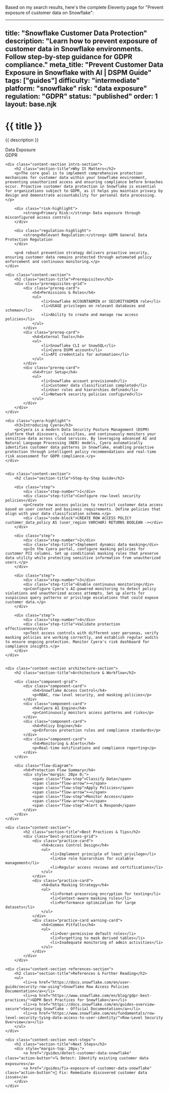 Based on my search results, here's the complete Eleventy page for "Prevent exposure of customer data on Snowflake":

---
title: "Snowflake Customer Data Protection"
description: "Learn how to prevent exposure of customer data in Snowflake environments. Follow step-by-step guidance for GDPR compliance."
meta_title: "Prevent Customer Data Exposure in Snowflake with AI | DSPM Guide"
tags: ["guides"]
difficulty: "intermediate"
platform: "snowflake"
risk: "data exposure"
regulation: "GDPR"
status: "published"
order: 1
layout: base.njk
---

<div class="container">
    <div class="header">
        <h1>{{ title }}</h1>
        <p>{{ description }}</p>
        <div class="badge">Data Exposure</div>
        <div class="badge regulation">GDPR</div>
    </div>

    <div class="content-section intro-section">
        <h2 class="section-title">Why It Matters</h2>
        <p>The core goal is to implement comprehensive protection mechanisms for customer data within your Snowflake environment, preventing unauthorized access and ensuring compliance before breaches occur. Proactive customer data protection in Snowflake is essential for organizations subject to GDPR, as it helps you maintain privacy by design and demonstrate accountability for personal data processing.</p>
        
        <div class="risk-highlight">
            <strong>Primary Risk:</strong> Data exposure through misconfigured access controls
        </div>
        
        <div class="regulation-highlight">
            <strong>Relevant Regulation:</strong> GDPR General Data Protection Regulation
        </div>
        
        <p>A robust prevention strategy delivers proactive security, ensuring customer data remains protected through automated policy enforcement and continuous monitoring.</p>
    </div>

    <div class="content-section">
        <h2 class="section-title">Prerequisites</h2>
        <div class="prerequisites-grid">
            <div class="prereq-card">
                <h4>Permissions & Roles</h4>
                <ul>
                    <li>Snowflake ACCOUNTADMIN or SECURITYADMIN role</li>
                    <li>USAGE privileges on relevant databases and schemas</li>
                    <li>Ability to create and manage row access policies</li>
                </ul>
            </div>
            <div class="prereq-card">
                <h4>External Tools</h4>
                <ul>
                    <li>Snowflake CLI or SnowSQL</li>
                    <li>Cyera DSPM account</li>
                    <li>API credentials for automation</li>
                </ul>
            </div>
            <div class="prereq-card">
                <h4>Prior Setup</h4>
                <ul>
                    <li>Snowflake account provisioned</li>
                    <li>Customer data classification completed</li>
                    <li>User roles and hierarchies defined</li>
                    <li>Network security policies configured</li>
                </ul>
            </div>
        </div>
    </div>
	
    <div class="cyera-highlight">
        <h3>Introducing Cyera</h3>
        <p>Cyera is a modern Data Security Posture Management (DSPM) platform that discovers, classifies, and continuously monitors your sensitive data across cloud services. By leveraging advanced AI and Natural Language Processing (NER) models, Cyera automatically identifies customer data patterns in Snowflake, enabling proactive protection through intelligent policy recommendations and real-time risk assessment for GDPR compliance.</p>
    </div>
	

    <div class="content-section">
        <h2 class="section-title">Step-by-Step Guide</h2>
        
        <div class="step">
            <div class="step-number">1</div>
            <div class="step-title">Configure row-level security policies</div>
            <p>Create row access policies to restrict customer data access based on user context and business requirements. Define policies that align with your data classification schema.</p>
            <div class="code-block">CREATE ROW ACCESS POLICY customer_data_policy AS (user_region VARCHAR) RETURNS BOOLEAN -></div>
        </div>

        <div class="step">
            <div class="step-number">2</div>
            <div class="step-title">Implement dynamic data masking</div>
            <p>In the Cyera portal, configure masking policies for customer PII columns. Set up conditional masking rules that preserve data utility while protecting sensitive information from unauthorized users.</p>
        </div>

        <div class="step">
            <div class="step-number">3</div>
            <div class="step-title">Enable continuous monitoring</div>
            <p>Configure Cyera's AI-powered monitoring to detect policy violations and unauthorized access attempts. Set up alerts for suspicious query patterns or privilege escalations that could expose customer data.</p>
        </div>

        <div class="step">
            <div class="step-number">4</div>
            <div class="step-title">Validate protection effectiveness</div>
            <p>Test access controls with different user personas, verify masking policies are working correctly, and establish regular audits to ensure ongoing protection. Monitor Cyera's risk dashboard for compliance insights.</p>
        </div>
    </div>


    <div class="content-section architecture-section">
        <h2 class="section-title">Architecture & Workflow</h2>
        
        <div class="component-grid">
            <div class="component-card">
                <h4>Snowflake Access Control</h4>
                <p>RBAC, row-level security, and masking policies</p>
            </div>
            <div class="component-card">
                <h4>Cyera AI Engine</h4>
                <p>Continuously monitors access patterns and risks</p>
            </div>
            <div class="component-card">
                <h4>Policy Engine</h4>
                <p>Enforces protection rules and compliance standards</p>
            </div>
            <div class="component-card">
                <h4>Monitoring & Alerts</h4>
                <p>Real-time notifications and compliance reporting</p>
            </div>
        </div>

        <div class="flow-diagram">
            <h4>Protection Flow Summary</h4>
            <div style="margin: 20px 0;">
                <span class="flow-step">Classify Data</span>
                <span class="flow-arrow">→</span>
                <span class="flow-step">Apply Policies</span>
                <span class="flow-arrow">→</span>
                <span class="flow-step">Monitor Access</span>
                <span class="flow-arrow">→</span>
                <span class="flow-step">Alert & Respond</span>
            </div>
        </div>
    </div>

	<div class="content-section">
	        <h2 class="section-title">Best Practices & Tips</h2>
	        <div class="best-practices-grid">
	            <div class="practice-card">
	                <h4>Access Control Design</h4>
	                <ul>
	                    <li>Implement principle of least privilege</li>
	                    <li>Use role hierarchies for scalable management</li>
	                    <li>Regular access reviews and certifications</li>
	                </ul>
	            </div>
	            <div class="practice-card">
	                <h4>Data Masking Strategy</h4>
	                <ul>
	                    <li>Format-preserving encryption for testing</li>
	                    <li>Context-aware masking rules</li>
	                    <li>Performance optimization for large datasets</li>
	                </ul>
	            </div>
	            <div class="practice-card warning-card">
	                <h4>Common Pitfalls</h4>
	                <ul>
	                    <li>Over-permissive default roles</li>
	                    <li>Forgetting to mask derived tables</li>
	                    <li>Inadequate monitoring of admin activities</li>
	                </ul>
	            </div>
	        </div>
	    </div>

    <div class="content-section references-section">
        <h2 class="section-title">References & Further Reading</h2>
        <ul>
            <li><a href="https://docs.snowflake.com/en/user-guide/security-row-using">Snowflake Row Access Policies Documentation</a></li>
            <li><a href="https://www.snowflake.com/en/blog/gdpr-best-practices/">GDPR Best Practices for Snowflake</a></li>
            <li><a href="https://docs.snowflake.com/en/guides-overview-secure">Securing Snowflake - Official Documentation</a></li>
            <li><a href="https://www.snowflake.com/en/fundamentals/row-level-security-tying-data-access-to-user-identity/">Row-Level Security Overview</a></li>
        </ul>
    </div>

    <div class="content-section next-steps">
        <h2 class="section-title">Next Steps</h2>
        <div style="margin-top: 20px;">
            <a href="/guides/detect-customer-data-snowflake" class="action-button">🔍 Detect: Identify existing customer data exposures</a>
            <a href="/guides/fix-exposure-of-customer-data-snowflake" class="action-button">🔧 Fix: Remediate discovered customer data issues</a>
        </div>
    </div>
</div>
